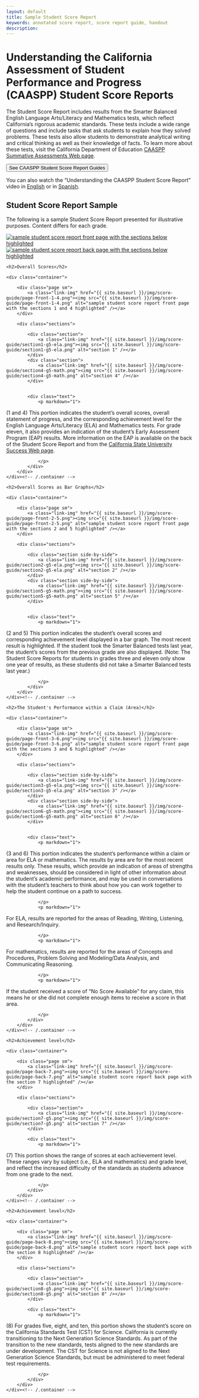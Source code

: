 ```yaml
---
layout: default
title: Sample Student Score Report
keywords: annotated score report, score report guide, handout
description: 
---
```


# Understanding the California Assessment of Student Performance and Progress (CAASPP) Student Score Reports

The Student Score Report includes results from the Smarter Balanced English Language Arts/Literacy and Mathematics tests, which reflect California’s rigorous academic standards. These tests include a wide range of questions and include tasks that ask students to explain how they solved problems. These tests also allow students to demonstrate analytical writing and critical thinking as well as their knowledge of facts. To learn more about these tests, 
visit the California Department of Education [CAASPP Summative Assessments Web page](http://www.cde.ca.gov/ta/tg/ca/).

<button type="button" class="btn-blue" data-link="http://www.cde.ca.gov/ta/tg/ca/caasppssreports.asp">See CAASPP Student Score Report Guides</button>


You can also watch the “Understanding the CAASPP Student Score Report” video in 
[English](https://www.youtube.com/watch?v=PoxPJtFbBKE) or in 
[Spanish](https://www.youtube.com/watch?v=nH5akLIA69w).


## Student Score Report Sample

<div class="block" markdown="1"> 

The following is a sample Student Score Report presented for illustrative purposes. Content differs for each grade.

<div class="page">
	<a class="link-img" href="{{ site.baseurl }}/img/score-guide/Annotated-CAASPP-SSRGrade5-front.png"><img src="{{ site.baseurl }}/img/score-guide/Annotated-CAASPP-SSRGrade5-front.png" alt="sample student score report front page with the sections below highlighted" /></a>
</div>
<div class="page">
	<a class="link-img" href="{{ site.baseurl }}/img/score-guide/Annotated-CAASPP-SSRGrade5-back.png"><img src="{{ site.baseurl }}/img/score-guide/Annotated-CAASPP-SSRGrade5-back.png"  alt="sample student score report back page with the sections below highlighted" /></a>
</div>

</div><!-- /.block -->




<div class="block w-sections"> 

	<h2>Overall Scores</h2>

	<div class="container">
	
		<div class="page sm">
			<a class="link-img" href="{{ site.baseurl }}/img/score-guide/page-front-1-4.png"><img src="{{ site.baseurl }}/img/score-guide/page-front-1-4.png" alt="sample student score report front page with the sections 1 and 4 highlighted" /></a>
		</div>
		
		<div class="sections">

			<div class="section">
				<a class="link-img" href="{{ site.baseurl }}/img/score-guide/section1-g5-ela.png"><img src="{{ site.baseurl }}/img/score-guide/section1-g5-ela.png" alt="section 1" /></a>
			</div>
			<div class="section">
				<a class="link-img" href="{{ site.baseurl }}/img/score-guide/section4-g5-math.png"><img src="{{ site.baseurl }}/img/score-guide/section4-g5-math.png" alt="section 4" /></a>
			</div>


			<div class="text">
				<p markdown="1">

(1 and 4) This portion indicates the student’s overall scores, overall statement of progress, and the corresponding achievement level for the English Language Arts/Literacy (ELA) and Mathematics tests. For grade eleven, it also provides an indication of the student’s Early Assessment Program (EAP) results. More information on the EAP is available on the back of the Student Score Report and from the [California State University Success Web page](https://www.csusuccess.org/).

				</p>
			</div>			
		</div>
	</div><!-- /.container -->
</div><!-- /.block -->



<div class="block w-sections"> 

	<h2>Overall Scores as Bar Graphs</h2>

	<div class="container">

		<div class="page sm">
			<a class="link-img" href="{{ site.baseurl }}/img/score-guide/page-front-2-5.png"><img src="{{ site.baseurl }}/img/score-guide/page-front-2-5.png" alt="sample student score report front page with the sections 2 and 5 highlighted" /></a>
		</div>
		
		<div class="sections">

			<div class="section side-by-side">
				<a class="link-img" href="{{ site.baseurl }}/img/score-guide/section2-g5-ela.png"><img src="{{ site.baseurl }}/img/score-guide/section2-g5-ela.png" alt="section 2" /></a>
			</div>
			<div class="section side-by-side">
				<a class="link-img" href="{{ site.baseurl }}/img/score-guide/section5-g5-math.png"><img src="{{ site.baseurl }}/img/score-guide/section5-g5-math.png" alt="section 5" /></a>
			</div>


			<div class="text">
				<p markdown="1">

(2 and 5) This portion indicates the student’s overall scores and corresponding achievement level displayed in a bar graph. The most recent result is highlighted. If the student took the Smarter Balanced tests last year, the student’s scores from the previous grade are also displayed. (Note: The Student Score Reports for students in grades three and eleven only show one year of results, as these students did not take a Smarter Balanced tests last year.)

				</p>
			</div>			
		</div>
	</div><!-- /.container -->
</div><!-- /.block -->






<div class="block w-sections"> 

	<h2>The Student's Performance within a Claim (Area)</h2>

	<div class="container">

		<div class="page sm">
			<a class="link-img" href="{{ site.baseurl }}/img/score-guide/page-front-3-6.png"><img src="{{ site.baseurl }}/img/score-guide/page-front-3-6.png" alt="sample student score report front page with the sections 3 and 6 highlighted" /></a>
		</div>
		
		<div class="sections">

			<div class="section side-by-side">
				<a class="link-img" href="{{ site.baseurl }}/img/score-guide/section3-g5-ela.png"><img src="{{ site.baseurl }}/img/score-guide/section3-g5-ela.png" alt="section 3" /></a>
			</div>
			<div class="section side-by-side">
				<a class="link-img" href="{{ site.baseurl }}/img/score-guide/section6-g5-math.png"><img src="{{ site.baseurl }}/img/score-guide/section6-g5-math.png" alt="section 6" /></a>
			</div>


			<div class="text">
				<p markdown="1">

(3 and 6) This portion indicates the student’s performance within a claim or area for ELA or mathematics. The results by area are for the most recent results only. These results, which provide an indication of areas of strengths and weaknesses, should be considered in light of other information about the student’s academic performance, and may be used in conversations with the student’s teachers to think about how you can work together to help the student continue on a path to success.

				</p>
				<p markdown="1">

For ELA, results are reported for the areas of Reading, Writing, Listening, and Research/Inquiry.

				</p>
				<p markdown="1">

For mathematics, results are reported for the areas of Concepts and Procedures, Problem Solving and Modeling/Data Analysis, and Communicating Reasoning.

				</p>
				<p markdown="1">

If the student received a score of “No Score Available” for any claim, this means he or she did not complete enough items to receive a score in that area.

				</p>
			</div>			
		</div>
	</div><!-- /.container -->
</div><!-- /.block -->






<div class="block w-sections"> 

	<h2>Achievement level</h2>

	<div class="container">
	
		<div class="page sm">
			<a class="link-img" href="{{ site.baseurl }}/img/score-guide/page-back-7.png"><img src="{{ site.baseurl }}/img/score-guide/page-back-7.png" alt="sample student score report back page with the section 7 highlighted" /></a>
		</div>
		
		<div class="sections">

			<div class="section">
				<a class="link-img" href="{{ site.baseurl }}/img/score-guide/section7-g5.png"><img src="{{ site.baseurl }}/img/score-guide/section7-g5.png" alt="section 7" /></a>
			</div>

			<div class="text">
				<p markdown="1">

(7) This portion shows the range of scores at each achievement level. These ranges vary by subject (i.e., ELA and mathematics) and grade level, and reflect the increased difficulty of the standards as students advance from one grade to the next.
				
				</p>
			</div>			
		</div>
	</div><!-- /.container -->
</div><!-- /.block -->




<div class="block w-sections"> 

	<h2>Achievement level</h2>

	<div class="container">

		<div class="page sm">
			<a class="link-img" href="{{ site.baseurl }}/img/score-guide/page-back-8.png"><img src="{{ site.baseurl }}/img/score-guide/page-back-8.png" alt="sample student score report back page with the section 8 highlighted" /></a>
		</div>
		
		<div class="sections">

			<div class="section">
				<a class="link-img" href="{{ site.baseurl }}/img/score-guide/section8-g5.png"><img src="{{ site.baseurl }}/img/score-guide/section8-g5.png" alt="section 8" /></a>
			</div>

			<div class="text">
				<p markdown="1">

(8) For grades five, eight, and ten, this portion shows the student’s score on the California Standards Test (CST) for Science. California is currently transitioning to the Next Generation Science Standards. As part of the transition to the new standards, tests aligned to the new standards are under development. The CST for Science is not aligned to the Next Generation Science Standards, but must be administered to meet federal test requirements.
				
				</p>
			</div>			
		</div>
	</div><!-- /.container -->
</div><!-- /.block -->


